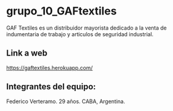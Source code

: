 # grupo_10_GAFtextiles

GAF Textiles es un distribuidor mayorista dedicado a la venta de indumentaria de trabajo y articulos de seguridad industrial.  

## Link a web 
https://gaftextiles.herokuapp.com/

## Integrantes del equipo: 

Federico Verteramo. 29 años. CABA, Argentina.

